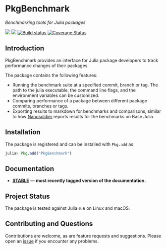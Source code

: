 # PkgBenchmark

*Benchmarking tools for Julia packages*

 [![][docs-stable-img]][docs-stable-url]  [![][travis-img]][travis-url] [![Build status](https://ci.appveyor.com/api/projects/status/p6yg4dukk8oec3be?svg=true)](https://ci.appveyor.com/project/KristofferC/pkgbenchmark-jl) [![Coverage Status][coverage-img]][coverage-url] 

## Introduction

PkgBenchmark provides an interface for Julia package developers to track performance changes of their packages.

The package contains the following features:

* Running the benchmark suite at a specified commit, branch or tag. The path to the julia executable, the command line flags, and the environment variables can be customized.
* Comparing performance of a package between different package commits, branches or tags.
* Exporting results to markdown for benchmarks and comparisons, similar to how [Nanosoldier](https://github.com/JuliaCI/Nanosoldier.jl) reports results for the benchmarks on Base Julia.

## Installation

The package is registered and can be installed with `Pkg.add` as

```julia
julia> Pkg.add("PkgBenchmark")
```

## Documentation

- [**STABLE**][docs-stable-url] &mdash; **most recently tagged version of the documentation.**

## Project Status

The package is tested against Julia `0.6` on Linux and macOS.

## Contributing and Questions

Contributions are welcome, as are feature requests and suggestions. Please open an [issue][issues-url] if you encounter any problems.

[docs-stable-img]: https://img.shields.io/badge/docs-stable-blue.svg
[docs-stable-url]: https://juliaci.github.io/PkgBenchmark.jl/stable

[travis-img]: https://travis-ci.org/JuliaCI/PkgBenchmark.jl.svg?branch=master
[travis-url]: https://travis-ci.org/JuliaCI/PkgBenchmark.jl

[issues-url]: https://github.com/JuliaCI/PkgBenchmark.jl/issues

[coverage-img]: https://coveralls.io/repos/github/JuliaCI/PkgBenchmark.jl/badge.svg?branch=master
[coverage-url]: https://coveralls.io/github/JuliaCI/PkgBenchmark.jl?branch=master
